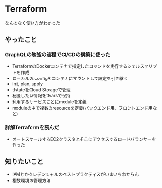 # Terraform

なんとなく使い方がわかった

## やったこと

### GraphQLの勉強の過程でCI/CDの構築に使った

- TerraformのDockerコンテナで指定したコマンドを実行するシェルスクリプトを作成
- ローカルの.configをコンテナにマウントして設定を引き継ぐ
- init, plan, apply
- tfstateをCloud Storageで管理
- 秘匿したい情報をtfvarsで保持
- 利用するサービスごとにmoduleを定義
- moduleの中で複数のresourceを定義(バックエンド用、フロントエンド用など)

### 詳解Terraformを読んだ

- オートスケールするEC2クラスタとそこにアクセスするロードバランサーを作った

## 知りたいこと
- IAMとかクレデンシャルのベストプラクティスがいまいちわからん
- 複数環境の管理方法
